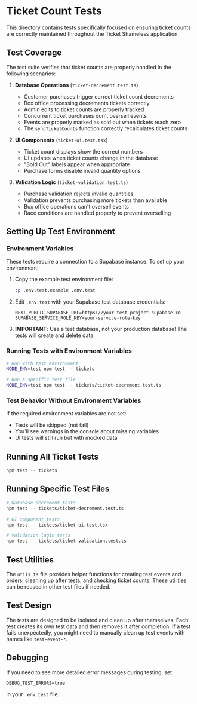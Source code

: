 # Ticket Count Tests

This directory contains tests specifically focused on ensuring ticket counts are correctly maintained throughout the Ticket Shameless application.

## Test Coverage

The test suite verifies that ticket counts are properly handled in the following scenarios:

1. **Database Operations** (`ticket-decrement.test.ts`)
   - Customer purchases trigger correct ticket count decrements
   - Box office processing decrements tickets correctly
   - Admin edits to ticket counts are properly tracked
   - Concurrent ticket purchases don't oversell events
   - Events are properly marked as sold out when tickets reach zero
   - The `syncTicketCounts` function correctly recalculates ticket counts

2. **UI Components** (`ticket-ui.test.tsx`)
   - Ticket count displays show the correct numbers
   - UI updates when ticket counts change in the database
   - "Sold Out" labels appear when appropriate
   - Purchase forms disable invalid quantity options

3. **Validation Logic** (`ticket-validation.test.ts`)
   - Purchase validation rejects invalid quantities
   - Validation prevents purchasing more tickets than available
   - Box office operations can't oversell events
   - Race conditions are handled properly to prevent overselling

## Setting Up Test Environment

### Environment Variables

These tests require a connection to a Supabase instance. To set up your environment:

1. Copy the example test environment file:
   ```bash
   cp .env.test.example .env.test
   ```

2. Edit `.env.test` with your Supabase test database credentials:
   ```
   NEXT_PUBLIC_SUPABASE_URL=https://your-test-project.supabase.co
   SUPABASE_SERVICE_ROLE_KEY=your-service-role-key
   ```

3. **IMPORTANT**: Use a test database, not your production database! The tests will create and delete data.

### Running Tests with Environment Variables

```bash
# Run with test environment
NODE_ENV=test npm test -- tickets

# Run a specific test file
NODE_ENV=test npm test -- tickets/ticket-decrement.test.ts
```

### Test Behavior Without Environment Variables

If the required environment variables are not set:

- Tests will be skipped (not fail)
- You'll see warnings in the console about missing variables
- UI tests will still run but with mocked data

## Running All Ticket Tests

```bash
npm test -- tickets
```

## Running Specific Test Files

```bash
# Database decrement tests
npm test -- tickets/ticket-decrement.test.ts

# UI component tests
npm test -- tickets/ticket-ui.test.tsx

# Validation logic tests
npm test -- tickets/ticket-validation.test.ts
```

## Test Utilities

The `utils.ts` file provides helper functions for creating test events and orders, cleaning up after tests, and checking ticket counts. These utilities can be reused in other test files if needed.

## Test Design

The tests are designed to be isolated and clean up after themselves. Each test creates its own test data and then removes it after completion. If a test fails unexpectedly, you might need to manually clean up test events with names like `test-event-*`.

## Debugging

If you need to see more detailed error messages during testing, set:

```
DEBUG_TEST_ERRORS=true
```

in your `.env.test` file.
